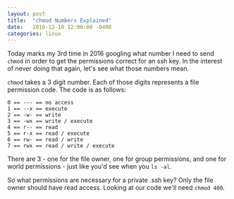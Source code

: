 ```yaml
---
layout: post
title:  "chmod Numbers Explained"
date:   2016-12-10 12:00:00 -0400
categories: linux
---
```


Today marks my 3rd time in 2016 googling what number I need to send `chmod` in order to get the permissions correct for an ssh key. In the interest of never doing that again, let's see what those numbers mean.

`chmod` takes a 3 digit number. Each of those digits represents a file permission code. The code is as follows:

```
0 == --- == no access
1 == --x == execute
2 == -w- == write
3 == -wx == write / execute
4 == r-- == read
5 == r-x == read / execute
6 == rw- == read / write
7 == rwx == read / write / execute
```

There are 3 - one for the file owner, one for group permissions, and one for world permissions - just like you'd see when you `ls -al`.

So what permissions are necessary for a private .ssh key? Only the file owner should have read access. Looking at our code we'll need `chmod 400`.
